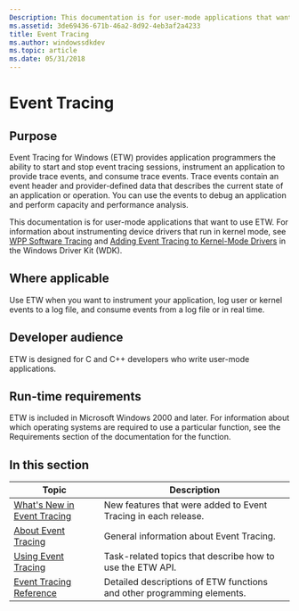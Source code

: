 ```yaml
---
Description: This documentation is for user-mode applications that want to use ETW. For information about instrumenting device drivers that run in kernel mode, see WPP Software Tracing and Adding Event Tracing to Kernel-Mode Drivers in the Windows Driver Kit (WDK).
ms.assetid: 3de69436-671b-46a2-8d92-4eb3af2a4233
title: Event Tracing
ms.author: windowssdkdev
ms.topic: article
ms.date: 05/31/2018
---
```


# Event Tracing

## Purpose

Event Tracing for Windows (ETW) provides application programmers the ability to start and stop event tracing sessions, instrument an application to provide trace events, and consume trace events. Trace events contain an event header and provider-defined data that describes the current state of an application or operation. You can use the events to debug an application and perform capacity and performance analysis.

This documentation is for user-mode applications that want to use ETW. For information about instrumenting device drivers that run in kernel mode, see [WPP Software Tracing](Http://go.microsoft.com/fwlink/p/?linkid=83875) and [Adding Event Tracing to Kernel-Mode Drivers](http://go.microsoft.com/fwlink/p/?LinkId=523799) in the Windows Driver Kit (WDK).

## Where applicable

Use ETW when you want to instrument your application, log user or kernel events to a log file, and consume events from a log file or in real time.

## Developer audience

ETW is designed for C and C++ developers who write user-mode applications.

## Run-time requirements

ETW is included in Microsoft Windows 2000 and later. For information about which operating systems are required to use a particular function, see the Requirements section of the documentation for the function.

## In this section



| Topic                                                                     | Description                                                                        |
|---------------------------------------------------------------------------|------------------------------------------------------------------------------------|
| [What's New in Event Tracing](what-s-new-in-event-tracing.md)<br/> | New features that were added to Event Tracing in each release.<br/>          |
| [About Event Tracing](about-event-tracing.md)<br/>                 | General information about Event Tracing.<br/>                                |
| [Using Event Tracing](using-event-tracing.md)<br/>                 | Task-related topics that describe how to use the ETW API.<br/>               |
| [Event Tracing Reference](event-tracing-reference.md)<br/>         | Detailed descriptions of ETW functions and other programming elements. <br/> |



 

 

 




